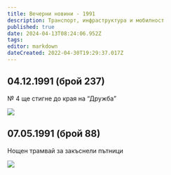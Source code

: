 ```yaml
---
title: Вечерни новини - 1991
description: Транспорт, инфраструктура и мобилност
published: true
date: 2024-04-13T08:24:06.952Z
tags: 
editor: markdown
dateCreated: 2022-04-30T19:29:37.017Z
---
```


## 04.12.1991 (брой 237)
№ 4 ще стигне до края на “Дружба”


<img src="http://46.10.181.183:1518/trinmo/literature/vestnik-vecherni-novini/1991/br237-1991.12.04.jpg">

## 07.05.1991 (брой 88)
Нощен трамвай за закъснели пътници


<img src="http://46.10.181.183:1518/trinmo/literature/vestnik-vecherni-novini/1991/br88-1991.05.07.jpg">